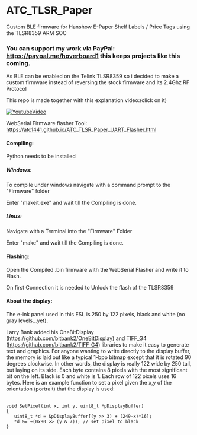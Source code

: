 # ATC_TLSR_Paper
Custom BLE firmware for Hanshow E-Paper Shelf Labels / Price Tags using the TLSR8359 ARM SOC

### You can support my work via PayPal: https://paypal.me/hoverboard1 this keeps projects like this coming.

As BLE can be enabled on the Telink TLSR8359 so i decided to make a custom firmware instead of reversing the stock firmware and its 2.4Ghz RF Protocol

This repo is made together with this explanation video:(click on it)

[![YoutubeVideo](https://img.youtube.com/vi/ANHz7EgWx7k/0.jpg)](https://www.youtube.com/watch?v=ANHz7EgWx7k)


WebSerial Firmware flasher Tool: 
https://atc1441.github.io/ATC_TLSR_Paper_UART_Flasher.html

#### Compiling:
Python needs to be installed
##### Windows:
To compile under windows navigate with a command prompt to the "Firmware" folder

Enter "makeit.exe" and wait till the Compiling is done.


##### Linux:
Navigate with a Terminal into the "Firmware" Folder

Enter "make" and wait till the Compiling is done.

#### Flashing:
Open the Compiled .bin firmware with the WebSerial Flasher and write it to Flash.

On first Connection it is needed to Unlock the flash of the TLSR8359

#### About the display:
The e-ink panel used in this ESL is 250 by 122 pixels, black and white (no gray levels...yet).

Larry Bank added his OneBitDisplay (https://github.com/bitbank2/OneBitDisplay) and TIFF_G4 (https://github.com/bitbank2/TIFF_G4) libraries to make it easy to generate text and graphics. For anyone wanting to write directly to the display buffer, the memory is laid out like a typical 1-bpp bitmap except that it is rotated 90 degrees clockwise. In other words, the display is really 122 wide by 250 tall, but laying on its side. Each byte contains 8 pixels with the most significant bit on the left. Black is 0 and white is 1. Each row of 122 pixels uses 16 bytes. Here is an example function to set a pixel given the x,y of the orientation (portrait) that the display is used:<br>
<br>
```
void SetPixel(int x, int y, uint8_t *pDisplayBuffer)
{
   uint8_t *d = &pDisplayBuffer[(y >> 3) + (249-x)*16];
   *d &= ~(0x80 >> (y & 7)); // set pixel to black
}
```
